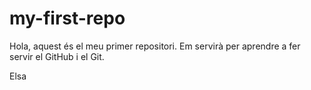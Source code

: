 # my-first-repo

Hola, aquest és el meu primer repositori. Em servirà per aprendre a fer servir el GitHub i el Git.

Elsa

